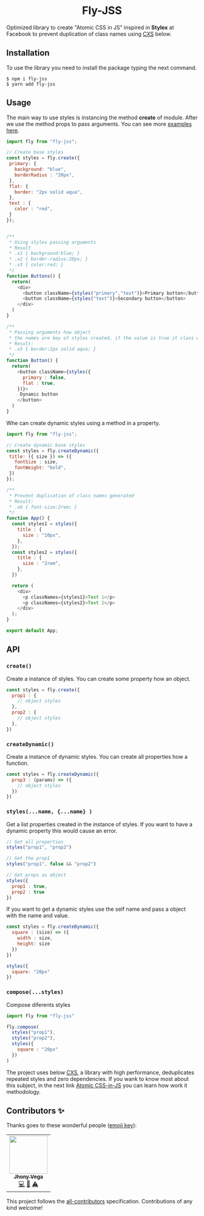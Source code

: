 <h1 align="center"> Fly-JSS </h1>

Optimized library to create "Atomic CSS in JS" inspired in **Stylex** at Facebook to prevent duplication of class names using [CXS](https://github.com/cxs-css/cxs) below.

## Installation

To use the library you need to install the package typing the next command.

```console
$ npm i fly-jss
$ yarn add fly-jss
```

## Usage

The main way to use styles is instancing the method **create** of module. After we use the method props to pass arguments.
You can see more [examples here](https://codesandbox.io/s/fly-jss-css-in-js-wgrrc).


```javascript
import fly from "fly-jss";

// Create base styles
const styles = fly.create({
 primary: {
   background: "blue",
   borderRadius : "20px",
 },
 flat: {
   border: "2px solid aqua",
 },
 text : {
   color : "red",
 }
});


/**
 * Using styles passing arguments
 * Result
 * .x1 { background:blue; }
 * .x2 { border-radius:20px; }
 * .x3 { color:red; }
 */
function Buttons() {
  return(
    <div> 
      <button className={styles("primary","text")}>Primary button</button>
      <button className={styles("text")}>Secondary button</button>
    </div>
  )
}

/**
 * Passing arguments how object
 * the names are key of styles created, if the value is true it class will be added.
 * Result:
 * .x5 { border:2px solid aqua; }
 */
function Button() {
  return(
    <button className={styles({
      primary : false,
      flat : true,
    })}>
     Dynamic button
    </button>
  )
}

```


Whe can create dynamic styles using a method in a property.

```javascript
import fly from "fly-jss";

// Create dynamic base styles
const styles = fly.createDynamic({
 title: ({ size }) => ({
   fontSize : size,
   fontWeight: "bold",
 })
});

/**
 * Prevent duplication of class names generated
 * Result:
 * .x6 { font-size:2rem; }
 */
function App() {
  const styles1 = styles({
    title : {
      size : "10px",
    },
  });
  const styles2 = styles({
    title : {
      size : "2rem",
    },
  }) 

  return (
    <div>
      <p classNames={styles1}>Text 1</p>
      <p classNames={styles2}>Text 2</p>
    </div>
  );
}

export default App;
```

## API

### `create()`

Create a instance of styles. You can create some property how an object.

```javascript
const styles = fly.create({
  prop1 : {
    // object styles
  },
  prop2 : {
    // object styles
  },
})
```

### `createDynamic()`

Create a instance of dynamic styles. You can create all properties how a function.

```javascript
const styles = fly.createDynamic({
  prop3 : (params) => ({
    // object styles
  })
})
```

### `styles(...name, {...name} )`

Get a list properties created in the instance of styles. If you want to have a dynamic property this would cause an error.

```javascript
// Get all properties
styles("prop1", "prop2")

// Get the prop1
styles("prop1", false && "prop2")

// Get props as object
styles({
  prop1 : true,
  prop2 : true
})
```

If you want to get a dynamic styles use the self name and pass a object with the name and value. 

```javascript
const styles = fly.createDynamic({
  square : (size) => ({
    width : size,
    height: size
  })
})

styles({
  square: "20px"
})
```

### `compose(...styles)`

Compose diferents styles

```javascript
import fly from "fly-jss"

fly.compose(
  styles("prop1"),
  styles("prop2"),
  styles({
    square : "20px"
  })
)
```

The project uses below [CXS](https://github.com/cxs-css/cxs), a library with high performance, deduplicates repeated styles and zero dependencies.
If you wank to know most about this subject, in the next link [Atomic CSS-in-JS](https://sebastienlorber.com/atomic-css-in-js) you can learn how work it methodology.

## Contributors ✨

Thanks goes to these wonderful people ([emoji key](https://allcontributors.org/docs/en/emoji-key)):

<!-- ALL-CONTRIBUTORS-LIST:START - Do not remove or modify this section -->
<!-- prettier-ignore-start -->
<!-- markdownlint-disable -->
<table>
  <tr>
    <td align="center"><a href="https://jhonyvega.com/"><img src="https://avatars.githubusercontent.com/u/55319455?v=4?s=100" width="100px;" alt=""/><br /><sub><b>Jhony Vega</b></sub></a><br /><a href="https://github.com/jhony-24/fly-jss/commits?author=jhony-24" title="Code">💻</a> <a href="https://github.com/jhony-24/fly-jss/commits?author=jhony-24" title="Documentation">📖</a> <a href="https://github.com/jhony-24/fly-jss/commits?author=jhony-24" title="Tests">⚠️</a></td>
  </tr>
</table>

<!-- markdownlint-restore -->
<!-- prettier-ignore-end -->

<!-- ALL-CONTRIBUTORS-LIST:END -->

This project follows the [all-contributors](https://github.com/all-contributors/all-contributors) specification. Contributions of any kind welcome!
